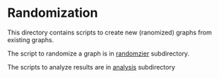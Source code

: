 # Randomization
This directory contains scripts to create new (ranomized) graphs from existing graphs.

The script to randomize a graph is in [randomzier](./randomizer) subdirectory.

The scripts to analyze results are in [analysis](./analysis) subdirectory